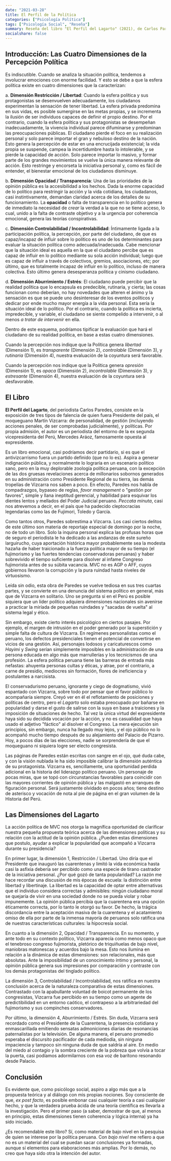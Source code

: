 ```yaml
---
date: "2021-03-28"
title: El Perfil de la Política
categories: ["Psicología Política"]
tags: ["Psicología Social", "Reseña"]
summary: Reseña del libro "El Perfil del Lagarto" (2021), de Carlos Paredes, antecedida por una pequeña propuesta de marco conceptual para entender la opinión pública en relación a la Política.
socialshare: false
---
```



## Introducción: Las Cuatro Dimensiones de la Percepción Política  

Es indiscutible. Cuando se analiza la situación política, tendemos a involucrar emociones con enorme facilidad. Y esto se debe a que la esfera política existe en cuatro dimensiones que la caracterizan:

  a. **Dimensión Restricción / Libertad**: Cuando la esfera política y sus protagonistas se desenvuelven adecuadamente, los ciudadanos experimentan la sensación de tener libertad. La esfera privada predomina en sus vidas, es posible sumergirse en las metas propias, y se incrementa la ilusión de ser individuos capaces de definir el propio destino. Por el contrario, cuando la esfera política y sus protagonistas se desempeñan inadecuadamente, la vivencia individual parece difuminarse y predominan las preocupaciones públicas. El ciudadano pierde el foco en su realización personal y solo parece importar el gran y nebuloso destino de la nación. Esto genera la percepción de estar en una encrucijada existencial; la vida propia se suspende, campea la incertidumbre hasta lo intolerable, y se pierde la capacidad de acción. Solo parece importar lo masivo, y formar parte de los grandes movimientos se vuelve la única manera relevante de acción. Esto restringe y encorseta la iniciativa personal y, como es fácil de entender, el bienestar emocional de los ciudadanos disminuye.
  
  b. **Dimensión Opacidad / Transparencia**: Una de las prioridades de la opinión pública es la accesibilidad a los hechos. Dada la enorme capacidad de lo político para restringir la acción y la vida cotidiana, los ciudadanos, casi instintivamente, demandan claridad acerca de los detalles de su funcionamiento. La **opacidad** o falta de transparencia en lo político genera de inmediato la necesidad de *crear* la verdad a la que no se tiene acceso, lo cual, unido a la falta de contraste objetivo y a la urgencia por coherencia emocional, genera las teorías conspirativas. 
  
  c. **Dimensión Controlabilidad / Incontrolabilidad**: Íntimamente ligada a la participación política, la percepción, por parte del ciudadano, de que es capaz/incapaz de influir sobre lo político es uno de los determinantes para evaluar la situación política como adecuada/inadecuada. Cabe mencionar que la situación ideal es aquella en la que el ciudadano percibe que es capaz de influir en lo político mediante su sola acción individual; luego que es capaz de influir a través de colectivos, gremios, asociaciones, etc; por último, que es totalmente incapaz de influir en lo político, incluso de manera colectiva. Esto último genera desesperanza política y cinismo ciudadano. 
  
  d. **Dimensión Aburrimiento / Estrés**: El ciudadano puede percibir que la realidad política que lo encapsula es predecible, rutinaria, y cierta; las cosas funcionan como deberían, no hay novedades que alteren el ánimo y la sensación es que se puede uno desinteresar de los eventos políticos y dedicar por ende mucho mayor energía a la vida personal. Esta sería la situación ideal de lo político. Por el contrario, cuando la política es incierta, impredecible, y variable, el ciudadano se siente compelido a intervenir, o al menos *a tratar de intervenir* en ella. 
  
  Dentro de este esquema, podríamos tipificar la evaluación que hará el ciudadano de su realidad política, en base a estas cuatro dimensiones.
  
  Cuando la percepción nos indique que la Política genera *libertad* (Dimensión 1), es *transparente* (Dimensión 2),  *controlable* (Dimensión 3), y *rutinaria* (Dimensión 4), nuestra evaluación de la coyuntura será favorable. 
  
  Cuando la percepción nos indique que la Política genera *opresión* (Dimensión 1), es *opaca* (Dimensión 2),  *incontrolable* (Dimensión 3), y *estresante* (Dimensión 4), nuestra evaluación de la coyuntura será desfavorable. 

## El Libro

  **El Perfil del Lagarto**, del periodista Carlos Paredes, consiste en la exposición de tres tipos de falencia de quien fuera Presidente del país, el moqueguano Martín Vizcarra: de personalidad, de gestión (incluyendo acciones penales, de ser comprobadas judicialmente), y políticas. Por propia admisión, el autor es un periodista del entorno de la ex segunda vicepresidenta del Perú, Mercedes Aráoz, famosamente opuesta al expresidente. 
  
  Es un libro emocional, casi podríamos decir partidario, si es que el antivizcarrismo fuera un partido definido (que no lo es). Aspira a generar indignación pública, y normalmente lo lograría en un escenario político sano, pero en la muy deplorable zoología política peruana, con la excepción de las dos gruesas revelaciones acerca de millonarios sobornos generados en su administración como Presidente Regional de su tierra, las demás tropelías de Vizcarra nos saben a poco. En efecto, Paredes nos habla de compadrazgos, bypaseo de reglas, *favor management* o "gestión por favores", simple y llana ineptitud gerencial, y habilidad para esquivar los dientes lentos y mellados del Poder Judicial peruano. *Peccata minuta*, casi nos atrevemos a decir, en el país que ha padecido cleptocracias legendarias como las de Fujimori, Toledo y García.
  
  Como tantos otros, Paredes sobrestima a Vizcarra. Los casi ciertos delitos de este último son materia de reportaje especial de domingo por la noche, no de todo un libro. Solo la inquina personal explica las  profusas horas que de seguro el periodista le ha dedicado a las andanzas de este sureño larguirucho, cuya aportación histórica mayor probablemente sea la modesta hazaña de haber traicionado a la fuerza política mayor de su tiempo (el fujimorismo y las fuertes tendencias conservadoras peruanas) y haber sobrevivido el tiempo suficiente para disolver al infame Congreso fujimorista antes de su súbita vacancia. MVC no es AGP o AFF, cuyos gobiernos llevaron la corrupción y la pura ruindad hasta niveles de virtuosismo. 
  
  Leída sin odio, esta obra de Paredes se vuelve tediosa en sus tres cuartas partes, y se convierte en una denuncia del sistema político en general, más que de Vizcarra en solitario. Uno se pregunta si en el Perú es posible siquiera que un líder político adquiera dimensiones nacionales sin avenirse a practicar la miríada de pequeñas ruindades y "sacadas de vuelta" al sistema legal y ético. 
  
  Sin embargo, existe cierto interés psicológico en ciertos pasajes. Por ejemplo, el margen de intrusión en el poder generado por la superstición y simple falta de cultura de Vizcarra. En regímenes personalistas como el peruano, los defectos presidenciales tienen el potencial de convertirse en vicios de una gestión. Así, personajes lodosos y caricaturescos como *Hayimi* y *Swing* serían simplemente imposibles en la administración de una persona educada en algo más que marrullerías y los tecnicismos de una profesión. La esfera política peruana tiene las barreras de entrada más nefastas: ahuyenta personas cultas y éticas, y atrae, por el contrario, a carne de presidio, mediocres sin formación, flores de ineficiencia y postulantes a narcisista.
  
  El conservadurismo peruano, ignorante y ciego de dogmatismo, vivió espantado con Vizcarra, sobre todo por pensar que el favor público lo acompañaría siempre. Creyó ver en él el reflotamiento de posiciones y políticas de centro, pero el *Lagarto* solo estaba preocupado por bañarse en popularidad y darse el gusto de salirse con la suya en base a traiciones y la imposición de situaciones de hecho. Tal vez la única virtud del expresidente haya sido su decidida vocación por la acción, y no es casualidad que haya usado el adjetivo "fáctico" al disolver el Congreso. La mera ejecución sin principios, sin embargo, nunca ha llegado muy lejos, y el ojo público no lo acompañó mucho tiempo después de su alejamiento del Palacio de Pizarro. Hoy, a pocos días de las elecciones, nadie se sorprendería de que el moqueguano ni siquiera logre ser electo congresista.
  
  Las páginas de Paredes están escritas con sangre en el ojo, qué duda cabe, y con la visión nublada le ha sido imposible calibrar la dimensión auténtica de su protagonista. Vizcarra es, sencillamente, una oportunidad perdida adicional en la historia del liderazgo político peruano. Un personaje de pocas miras, que se topó con circunstancias favorables para coincidir con las mayores corrientes de opinión pública y las malgastó en arranques de figuración personal. Será justamente olvidado en pocos años; tiene destino de asterisco y vocación de nota al pie de página en el gran volumen de la Historia del Perú. 
  
## Las Dimensiones del Lagarto

  La acción política de MVC nos otorga la magnífica oportunidad de clarificar nuestra pequeña propuesta teórica acerca de las dimensiones políticas y su relación con la actitud de la opinión pública. ¿Pueden estas dimensiones que postulo, ayudar a explicar la popularidad que acompañó a Vizcarra durante su presidencia?
  
  En primer lugar, la dimensión 1, Restricción / Libertad. Uno diría que el Presidente que inauguró las cuarentenas y limitó la vida económica hasta casi la asfixia debería ser percibido como una especie de tirano castrador de la iniciativa personal. ¿Por qué gozó de tanta popularidad? La razón me hace recordar una discusión de mis épocas de escuela: la distinción entre libertad y libertinaje. La libertad es la capacidad de optar entre alternativas que el individuo considera correctas y admisibles: ningún ciudadano moral se quejaría de vivir en una sociedad donde no se pueda violar y robar impunemente. La opinión pública percibía que la cuarentena era una opción éticamente correcta, por lo tanto le otorgó su favor. De hecho, la trágica discordancia entre la aceptación masiva de la cuarentena y el acatamiento omiso de ella por parte de la inmensa mayoría de peruanos solo ratifica una de nuestras características culturales: la hipocresía social. 
  
  En cuanto a la dimensión 2, Opacidad / Transparencia. En su momento, y ante todo en su contexto político, Vizcarra aparecía como menos opaco que el tenebroso congreso fujimorista, pletórico de triquiñuelas de bajo nivel, maniobras matonescas y acuerdos bajo la mesa. Esto nos ilumina en relación a la dinámica de estas dimensiones: son relacionales, más que absolutas. Ante la imposibilidad de un conocimiento íntimo y personal, la opinión pública genera sus impresiones por comparación y contraste con los demás protagonistas del tinglado político. 
  
  La dimensión 3, Controlabilidad / Incontrolabilidad, nos ratifica en nuestra conclusión acerca de la naturaleza comparativa de estas dimensiones. Contrastado con la apabullante voluntad de boicot permanente de los congresistas, Vizcarra fue percibido en su tiempo como un agente de predictibilidad en un entorno caótico, el contrapeso a la arbitrariedad del fujimorismo y sus compinches conservadores.
  
  Por último, la dimensión 4, Aburrimiento / Estrés. Sin duda, Vizcarra será recordado como el Presidente de la Cuarentena, la presencia cotidiana y enmascarillada emitiendo sensatas admoniciones diarias de resonancias paternalistas por la televisión. De alguna manera, el peruano promedio esperaba el discursito pacificador de cada mediodía, sin ninguna impaciencia y tampoco sin ninguna duda de que saldría al aire. En medio del miedo al contagio y la sombra creciente de la pobreza que volvía a tocar la puerta, casi podíamos adormilarnos con esa voz de barítono resonando desde Palacio. 
  
## Conclusión

  Es evidente que, como psicólogo social, aspiro a algo más que a la propuesta teórica y al diálogo con mis propias nociones. Soy consciente de que, *ex post facto*, es posible embonar casi cualquier teoría a casi cualquier hecho, y que la verdadera prueba ácida de una teoría científica es llevarla a la investigación. Pero el primer paso (a saber, demostrar de que, al menos en principio, estas dimensiones tienen coherencia y lógica interna) ya ha sido iniciado. 
  
  ¿Es recomendable este libro? Sí, como material de bajo nivel en la pesquisa de quien se interese por la política peruana. Con *bajo nivel* me refiero a que no es un material del cual se puedan sacar conclusiones ya formadas, aunque sí elementos para elaboraciones más amplias. Por lo demás, no creo que haya sido otra la intención del autor. 
  